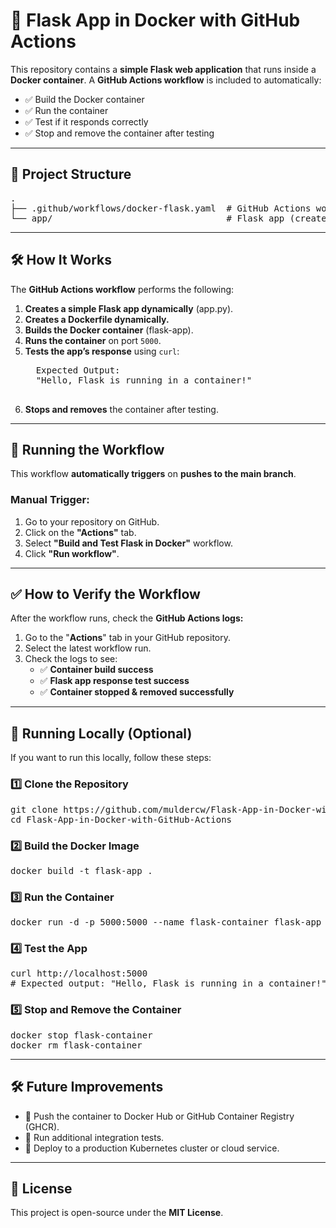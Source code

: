 <h1>🚀 Flask App in Docker with GitHub Actions</h1>

<p>This repository contains a <strong>simple Flask web application</strong> that runs inside a <strong>Docker container</strong>. A <strong>GitHub Actions workflow</strong> is included to automatically:</p>

<ul>
  <li>✅ Build the Docker container</li>
  <li>✅ Run the container</li>
  <li>✅ Test if it responds correctly</li>
  <li>✅ Stop and remove the container after testing</li>
</ul>

<hr>

<h2>📂 Project Structure</h2>

<pre>
.
├── .github/workflows/docker-flask.yaml  # GitHub Actions workflow
└── app/                                 # Flask app (created dynamically in CI)
</pre>

<hr>

<h2>🛠️ How It Works</h2>

<p>The <strong>GitHub Actions workflow</strong> performs the following:</p>

<ol>
  <li><strong>Creates a simple Flask app dynamically</strong> (app.py).</li>
  <li><strong>Creates a Dockerfile dynamically.</strong></li>
  <li><strong>Builds the Docker container</strong> (flask-app).</li>
  <li><strong>Runs the container</strong> on port <code>5000</code>.</li>
  <li><strong>Tests the app’s response</strong> using <code>curl</code>:</li>
  <pre>
  Expected Output:
  "Hello, Flask is running in a container!"
  </pre>
  <li><strong>Stops and removes</strong> the container after testing.</li>
</ol>

<hr>

<h2>🚀 Running the Workflow</h2>

<p>This workflow <strong>automatically triggers</strong> on <strong>pushes to the main branch</strong>.</p>

<h3>Manual Trigger:</h3>
<ol>
  <li>Go to your repository on GitHub.</li>
  <li>Click on the <strong>"Actions"</strong> tab.</li>
  <li>Select <strong>"Build and Test Flask in Docker"</strong> workflow.</li>
  <li>Click <strong>"Run workflow"</strong>.</li>
</ol>

<hr>

<h2>✅ How to Verify the Workflow</h2>

<p>After the workflow runs, check the <strong>GitHub Actions logs:</strong></p>
<ol>
  <li>Go to the "<strong>Actions</strong>" tab in your GitHub repository.</li>
  <li>Select the latest workflow run.</li>
  <li>Check the logs to see:
    <ul>
      <li>✅ <strong>Container build success</strong></li>
      <li>✅ <strong>Flask app response test success</strong></li>
      <li>✅ <strong>Container stopped & removed successfully</strong></li>
    </ul>
  </li>
</ol>

<hr>

<h2>🐳 Running Locally (Optional)</h2>

<p>If you want to run this locally, follow these steps:</p>

<h3>1️⃣ Clone the Repository</h3>
<pre>
git clone https://github.com/muldercw/Flask-App-in-Docker-with-GitHub-Actions.git
cd Flask-App-in-Docker-with-GitHub-Actions
</pre>

<h3>2️⃣ Build the Docker Image</h3>
<pre>
docker build -t flask-app .
</pre>

<h3>3️⃣ Run the Container</h3>
<pre>
docker run -d -p 5000:5000 --name flask-container flask-app
</pre>

<h3>4️⃣ Test the App</h3>
<pre>
curl http://localhost:5000
# Expected output: "Hello, Flask is running in a container!"
</pre>

<h3>5️⃣ Stop and Remove the Container</h3>
<pre>
docker stop flask-container
docker rm flask-container
</pre>

<hr>

<h2>🛠️ Future Improvements</h2>

<ul>
  <li>🔹 Push the container to Docker Hub or GitHub Container Registry (GHCR).</li>
  <li>🔹 Run additional integration tests.</li>
  <li>🔹 Deploy to a production Kubernetes cluster or cloud service.</li>
</ul>

<hr>

<h2>📜 License</h2>
<p>This project is open-source under the <strong>MIT License</strong>.</p>

